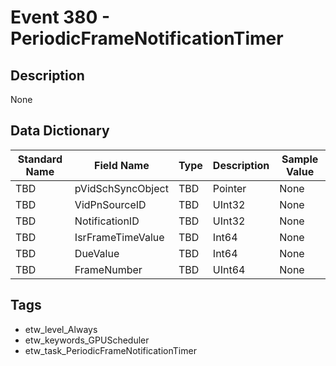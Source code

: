 # Event 380 - PeriodicFrameNotificationTimer

## Description
None

## Data Dictionary
|Standard Name|Field Name|Type|Description|Sample Value|
|---|---|---|---|---|
|TBD|pVidSchSyncObject|TBD|Pointer|None|None|
|TBD|VidPnSourceID|TBD|UInt32|None|None|
|TBD|NotificationID|TBD|UInt32|None|None|
|TBD|IsrFrameTimeValue|TBD|Int64|None|None|
|TBD|DueValue|TBD|Int64|None|None|
|TBD|FrameNumber|TBD|UInt64|None|None|

## Tags
* etw_level_Always
* etw_keywords_GPUScheduler
* etw_task_PeriodicFrameNotificationTimer